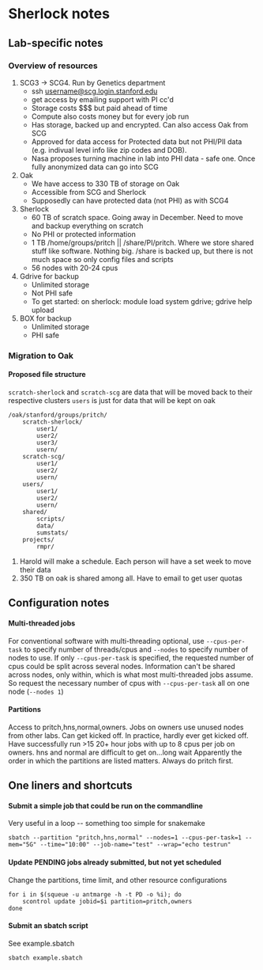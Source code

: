 # Sherlock notes

## Lab-specific notes

### Overview of resources

1. SCG3 -> SCG4. Run by Genetics department
	- ssh username@scg.login.stanford.edu
	- get access by emailing support with PI cc'd
	- Storage costs $$$ but paid ahead of time
	- Compute also costs money but for every job run
	- Has storage, backed up and encrypted. Can also access Oak from SCG
	- Approved for data access for Protected data but not PHI/PII data (e.g. indivual level info like zip codes and DOB). 
	- Nasa proposes turning machine in lab into PHI data - safe one. Once fully anonymized data can go into SCG
2. Oak
	- We have access to 330 TB of storage on Oak
	- Accessible from SCG and Sherlock
	- Supposedly can have protected data (not PHI) as with SCG4
3. Sherlock
	- 60 TB of scratch space. Going away in December. Need to move and backup everything on scratch
	- No PHI or protected information
	- 1 TB /home/groups/pritch || /share/PI/pritch. Where we store shared stuff like software. Nothing big. /share is backed up, but there is not much space so only config files and scripts
	- 56 nodes with 20-24 cpus
4. Gdrive for backup
	- Unlimited storage
	- Not PHI safe
	- To get started: on sherlock: module load system gdrive; gdrive help upload
5. BOX for backup
	- Unlimited storage
	- PHI safe

### Migration to Oak

#### Proposed file structure

`scratch-sherlock` and `scratch-scg` are data that will be moved back to their respective clusters
`users` is just for data that will be kept on oak

```
/oak/stanford/groups/pritch/
	scratch-sherlock/
		user1/
		user2/
		user3/
		usern/
	scratch-scg/
		user1/
		user2/
		usern/
	users/
		user1/
		user2/
		usern/
	shared/
		scripts/
		data/
		sumstats/
	projects/
		rmpr/
```


1. Harold will make a schedule. Each person will have a set week to move their data
2. 350 TB on oak is shared among all. Have to email to get user  quotas

## Configuration notes

#### Multi-threaded jobs

For conventional software with multi-threading optional, use `--cpus-per-task` to specify number of threads/cpus and `--nodes` to specify number of nodes to use.
If only `--cpus-per-task` is specified, the requested number of cpus could be split across several nodes. Information can't be shared across nodes, only within, which is what most multi-threaded jobs assume.
So request the necessary number of cpus with `--cpus-per-task` all on one node (`--nodes 1`)

#### Partitions

Access to pritch,hns,normal,owners.
Jobs on owners use unused nodes from other labs. Can get kicked off. In practice, hardly ever get kicked off. Have successfully run >15 20+ hour jobs with up to 8 cpus per job on owners.
hns and normal are difficult to get on...long wait
Apparently the order in which the partitions are listed matters. Always do pritch first.

## One liners and shortcuts

#### Submit a simple job that could be run on the commandline

Very useful in a loop -- something too simple for snakemake

`sbatch --partition "pritch,hns,normal" --nodes=1 --cpus-per-task=1 --mem="5G" --time="10:00" --job-name="test" --wrap="echo testrun"`

#### Update PENDING jobs already submitted, but not yet scheduled

Change the partitions, time limit, and other resource configurations
```
for i in $(squeue -u antmarge -h -t PD -o %i); do
	scontrol update jobid=$i partition=pritch,owners 
done
````

#### Submit an sbatch script

See example.sbatch

`sbatch example.sbatch`

